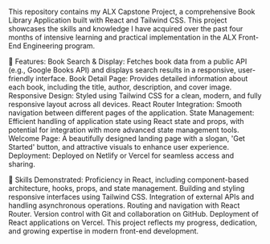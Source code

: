 This repository contains my ALX Capstone Project, a comprehensive Book Library Application built with React and Tailwind CSS. This project showcases the skills and knowledge I have acquired over the past four months of intensive learning and practical implementation in the ALX Front-End Engineering program.

🚀 Features: Book Search & Display: Fetches book data from a public API (e.g., Google Books API) and displays search results in a responsive, user-friendly interface. Book Detail Page: Provides detailed information about each book, including the title, author, description, and cover image. Responsive Design: Styled using Tailwind CSS for a clean, modern, and fully responsive layout across all devices. React Router Integration: Smooth navigation between different pages of the application. State Management: Efficient handling of application state using React state and props, with potential for integration with more advanced state management tools. Welcome Page: A beautifully designed landing page with a slogan, 'Get Started' button, and attractive visuals to enhance user experience. Deployment: Deployed on Netlify or Vercel for seamless access and sharing.

📌 Skills Demonstrated: Proficiency in React, including component-based architecture, hooks, props, and state management. Building and styling responsive interfaces using Tailwind CSS. Integration of external APIs and handling asynchronous operations. Routing and navigation with React Router. Version control with Git and collaboration on GitHub. Deployment of React applications on Vercel. This project reflects my progress, dedication, and growing expertise in modern front-end development.

